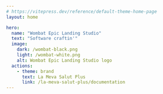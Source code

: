 ```yaml
---
# https://vitepress.dev/reference/default-theme-home-page
layout: home

hero:
  name: "Wombat Epic Landing Studio"
  text: "Software craftin'"
  image:
    dark: /wombat-black.png
    light: /wombat-white.png
    alt: Wombat Epic Landing Studio logo
  actions:
    - theme: brand
      text: La Meva Salut Plus
      link: /la-meva-salut-plus/documentation
---
```


